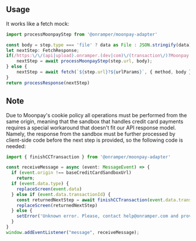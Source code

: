 ## Usage
It works like a fetch mock:
```ts
import processMoonpayStep from '@onramper/moonpay-adapter'

const body = step.type === 'file' ? data as File : JSON.stringify(data)
let nextStep: FetchResponse;
if(/https:\/\/(api|upload).onramper.(dev|com)\/(transaction\/)?Moonpay.*/.test(step.url)){
    nextStep = await processMoonpayStep(step.url, body);
} else {
    nextStep = await fetch(`${step.url}?${urlParams}`, { method, body })
}
return processResponse(nextStep)
```

## Note
Due to Moonpay's cookie policy all operations must be performed from the same origin, meaning that the sandbox that handles credit card payments requires a special workaround that doesn't fit our API response model. Namely, the response from the sandbox must be further processed by client-side code before the next step is provided, so the following code is needed:
```ts
import { finishCCTransaction } from '@onramper/moonpay-adapter'

const receiveMessage = async (event: MessageEvent) => {
  if (event.origin !== baseCreditCardSandboxUrl)
    return;
  if (event.data.type) {
    replaceScreen(event.data)
  } else if (event.data.transactionId) {
    const returnedNextStep = await finishCCTransaction(event.data.transactionId, event.data.ccTokenId);
    replaceScreen(returnedNextStep)
  } else {
    setError('Unknown error. Please, contact help@onramper.com and provide the following info: ' + nextStep.url)
  }
}
window.addEventListener("message", receiveMessage);
```
